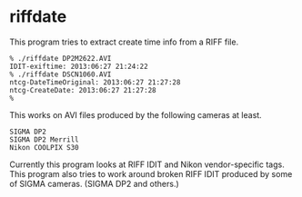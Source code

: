 riffdate
========

This program tries to extract create time info from a RIFF file.

	% ./riffdate DP2M2622.AVI 
	IDIT-exiftime: 2013:06:27 21:24:22
	% ./riffdate DSCN1060.AVI 
	ntcg-DateTimeOriginal: 2013:06:27 21:27:28
	ntcg-CreateDate: 2013:06:27 21:27:28
	% 

This works on AVI files produced by the following cameras at least.

	SIGMA DP2
	SIGMA DP2 Merrill
	Nikon COOLPIX S30

Currently this program looks at RIFF IDIT and Nikon vendor-specific tags.
This program also tries to work around broken RIFF IDIT produced by
some of SIGMA cameras. (SIGMA DP2 and others.)
